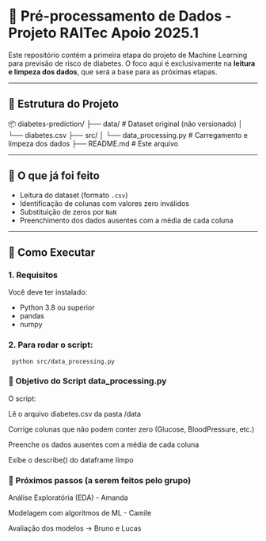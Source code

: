 # 🧠 Pré-processamento de Dados - Projeto RAITec Apoio 2025.1

Este repositório contém a primeira etapa do projeto de Machine Learning para previsão de risco de diabetes. O foco aqui é exclusivamente na **leitura e limpeza dos dados**, que será a base para as próximas etapas.

---

## 📁 Estrutura do Projeto
📦 diabetes-prediction/
├── data/ # Dataset original (não versionado)
│ └── diabetes.csv
├── src/
│ └── data_processing.py # Carregamento e limpeza dos dados
├── README.md # Este arquivo

---

## 📌 O que já foi feito

- Leitura do dataset (formato `.csv`)
- Identificação de colunas com valores zero inválidos
- Substituição de zeros por `NaN`
- Preenchimento dos dados ausentes com a média de cada coluna

---

## 🚀 Como Executar

### 1. Requisitos
Você deve ter instalado:
- Python 3.8 ou superior
- pandas
- numpy

### 2. Para rodar o script:
``` python src/data_processing.py```

### 🔎 Objetivo do Script data_processing.py
O script:

Lê o arquivo diabetes.csv da pasta /data

Corrige colunas que não podem conter zero (Glucose, BloodPressure, etc.)

Preenche os dados ausentes com a média de cada coluna

Exibe o describe() do dataframe limpo

### 🧠 Próximos passos (a serem feitos pelo grupo)

Análise Exploratória (EDA) - Amanda

Modelagem com algoritmos de ML - Camile

Avaliação dos modelos -> Bruno e Lucas
